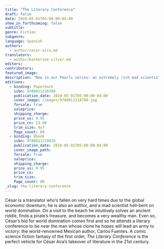 ```yaml
---
title: "The Literary Conference"
draft: false
date: 2010-05-01T05:00:00-04:00
show_in_forthcoming: false
subtitle:
genre: Fiction
subgenre:
language: Spanish
authors:
  - author/cesar-aira.md
translators:
  - author/katherine-silver.md
editors:
contributors:
featured_image:
description: "New in our Pearls series: an extremely rich mad scientist attempts to clone a leading genius in a bid to take over the world. "
editions:
  - binding: Paperback
    isbn: 9780811218788
    publication_date: 2010-05-01T05:00:00-04:00
    cover_image: /images/9780811218788.jpg
    forsale: true
    saleprice:
    shipping_charge:
    price_us: 9.95
    price_cn: 13.00
    trim_size: 4x7
    Page_count: 80
  - binding: Ebook
    isbn: 9780811219839
    publication_date: 2010-05-01T05:00:00-04:00
    cover_image_path:
    forsale: true
    saleprice:
    shipping_charge:
    price_us: 9.95
    price_cn:
    trim_size:
    Page_count: 80
_slug: the-literary-conference
---
```


César is a translator who’s fallen on very hard times due to the global economic downturn; he is also an author, and a mad scientist hell-bent on world domination. On a visit to the beach he intuitively solves an ancient riddle, finds a pirate’s treasure, and becomes a very wealthy man. Even so, César’s bid for world domination comes first and so he attends a literary conference to be near the man whose clone he hopes will lead an army to victory: the world-renowned Mexican author, Carlos Fuentes. A comic science fiction fantasy of the first order, _The Literary Conference_ is the perfect vehicle for César Aira’s takeover of literature in the 21st century.

